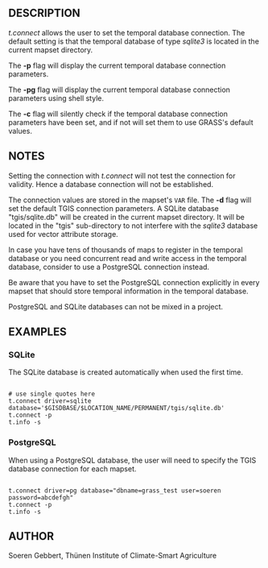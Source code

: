 
## DESCRIPTION

*t.connect* allows the user to set the temporal database connection.
The default setting is that the temporal database of
type *sqlite3* is located in the current mapset directory.

The **-p** flag will display the current temporal database connection parameters.

The **-pg** flag will display the current temporal database connection parameters
using shell style.

The **-c** flag will silently check if the temporal database connection
parameters have been set, and if not will set them to use GRASS's
default values.

## NOTES

Setting the connection with *t.connect* will not test the connection for validity.
Hence a database connection will not be established.

The connection values are stored in the mapset's `VAR` file.
The **-d** flag will set the default
TGIS connection parameters.
A SQLite database "tgis/sqlite.db" will be created in the current mapset directory.
It will be located in the "tgis" sub-directory to not
interfere with the *sqlite3* database used for vector attribute storage.

In case you have tens of thousands of maps to register in the
temporal database or you need concurrent read and write access in the
temporal database, consider to use a PostgreSQL connection instead.

Be aware that you have to set the PostgreSQL connection explicitly in
every mapset that should store temporal information in the temporal database.

PostgreSQL and SQLite databases can not be mixed in a project.

## EXAMPLES

### SQLite

The SQLite database is created automatically when used the first time.

```

# use single quotes here
t.connect driver=sqlite database='$GISDBASE/$LOCATION_NAME/PERMANENT/tgis/sqlite.db'
t.connect -p
t.info -s

```

### PostgreSQL

When using a PostgreSQL database, the user will need to specify the TGIS
database connection for each mapset.

```

t.connect driver=pg database="dbname=grass_test user=soeren password=abcdefgh"
t.connect -p
t.info -s

```

## AUTHOR

Soeren Gebbert, Thünen Institute of Climate-Smart Agriculture
